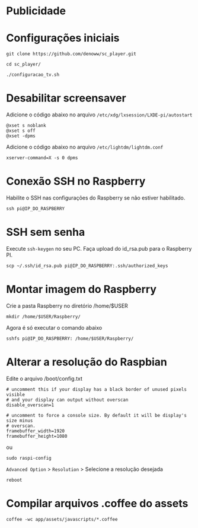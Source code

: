 # Publicidade

# Configurações iniciais

`git clone https://github.com/denoww/sc_player.git`

`cd sc_player/`

`./configuracao_tv.sh`

# Desabilitar screensaver

Adicione o código abaixo no arquivo `/etc/xdg/lxsession/LXDE-pi/autostart`

```
@xset s noblank
@xset s off
@xset -dpms
```

Adicione o código abaixo no arquivo `/etc/lightdm/lightdm.conf`

`xserver-command=X -s 0 dpms`

# Conexão SSH no Raspberry

Habilite o SSH nas configurações do Raspberry se não estiver habilitado.

`ssh pi@IP_DO_RASPBERRY`

# SSH sem senha

Execute `ssh-keygen` no seu PC.
Faça upload do id_rsa.pub para o Raspberry PI.

`scp ~/.ssh/id_rsa.pub pi@IP_DO_RASPBERRY:.ssh/authorized_keys`

# Montar imagem do Raspberry

Crie a pasta Raspberry no diretório /home/$USER

`mkdir /home/$USER/Raspberry/`

Agora é só executar o comando abaixo

`sshfs pi@IP_DO_RASPBERRY: /home/$USER/Raspberry/`

# Alterar a resolução do Raspbian

Edite o arquivo /boot/config.txt

```
# uncomment this if your display has a black border of unused pixels visible
# and your display can output without overscan
disable_overscan=1
```

```
# uncomment to force a console size. By default it will be display's size minus
# overscan.
framebuffer_width=1920
framebuffer_height=1080
```

ou

`sudo raspi-config`

`Advanced Option` > `Resolution` > Selecione a resolução desejada

`reboot`

# Compilar arquivos .coffee do assets

`coffee -wc app/assets/javascripts/*.coffee`
